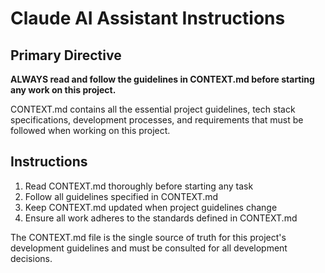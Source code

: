 # Claude AI Assistant Instructions

## Primary Directive

**ALWAYS read and follow the guidelines in CONTEXT.md before starting any work on this project.**

CONTEXT.md contains all the essential project guidelines, tech stack specifications, development processes, and requirements that must be followed when working on this project.

## Instructions

1. Read CONTEXT.md thoroughly before starting any task
2. Follow all guidelines specified in CONTEXT.md
3. Keep CONTEXT.md updated when project guidelines change
4. Ensure all work adheres to the standards defined in CONTEXT.md

The CONTEXT.md file is the single source of truth for this project's development guidelines and must be consulted for all development decisions.